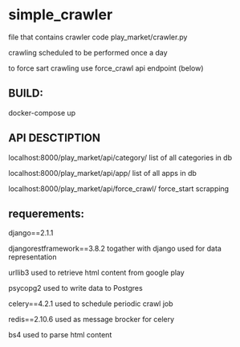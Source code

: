 # simple_crawler

file that contains crawler code play_market/crawler.py 

crawling scheduled to be performed once a day

to force sart crawling use force_crawl api endpoint (below)

## BUILD:

docker-compose up

## API DESCTIPTION

localhost:8000/play_market/api/category/     list of all categories in db

localhost:8000/play_market/api/app/          list of all apps in db

localhost:8000/play_market/api/force_crawl/  force_start scrapping

## requerements:

django==2.1.1

djangorestframework==3.8.2  togather with django used for data representation

urllib3                     used to retrieve html content from google play

psycopg2                    used to write data to Postgres

celery==4.2.1               used to schedule periodic crawl job

redis==2.10.6               used as message brocker for celery

bs4                         used to parse html content
